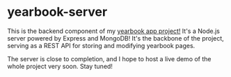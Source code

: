 # yearbook-server

This is the backend component of my [yearbook app project!](https://github.com/ericx20/yearbook-app)
It's a Node.js server powered by Express and MongoDB! It's the backbone of the project, serving as a REST API for storing and modifying yearbook pages.

The server is close to completion, and I hope to host a live demo of the whole project very soon. Stay tuned!

